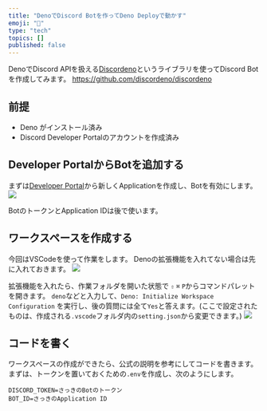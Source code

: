 ```yaml
---
title: "DenoでDiscord Botを作ってDeno Deployで動かす"
emoji: "💭"
type: "tech"
topics: []
published: false
---
```


DenoでDiscord APIを扱える[Discordeno](https://deno.land/x/discordeno@13.0.0-rc18)というライブラリを使ってDiscord Botを作成してみます。
https://github.com/discordeno/discordeno

## 前提
- Deno がインストール済み
- Discord Developer Portalのアカウントを作成済み

## Developer PortalからBotを追加する
まずは[Developer Portal](https://discord.com/developers/applications)から新しくApplicationを作成し、Botを有効にします。
![](https://storage.googleapis.com/zenn-user-upload/4d4c529f5b6b-20220127.png)

BotのトークンとApplication IDは後で使います。

## ワークスペースを作成する
今回はVSCodeを使って作業をします。
Denoの拡張機能を入れてない場合は先に入れておきます。
![](https://storage.googleapis.com/zenn-user-upload/bdca16dff46f-20220127.png)

拡張機能を入れたら、作業フォルダを開いた状態で `⇧` `⌘` `P`からコマンドパレットを開きます。
`deno`などと入力して、`Deno: Initialize Workspace　Configuration` を実行し、後の質問には全て`Yes`と答えます。(ここで設定されたものは、作成される`.vscode`フォルダ内の`setting.json`から変更できます。)
![](https://storage.googleapis.com/zenn-user-upload/d723a6a09d04-20220127.png)

## コードを書く

ワークスペースの作成ができたら、公式の説明を参考にしてコードを書きます。
まずは、トークンを置いておくための`.env`を作成し、次のようにします。

```bash: .env
DISCORD_TOKEN=さっきのBotのトークン
BOT_ID=さっきのApplication ID
```
